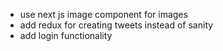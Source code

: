 - use next js image component for images
- add redux for creating tweets instead of sanity
- add login functionality